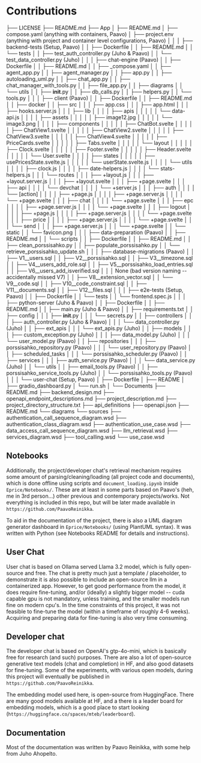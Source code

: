 # Contributions



├── LICENSE
├── README.md
├── App
│   ├── README.md
│   ├── compose.yaml (anything with containers, Paavo)
│   ├── project.env (anything with project and container level configurations, Paavo)
│   │
│   ├── backend-tests (Setup, Paavo)
│   │   ├── Dockerfile
│   │   ├── README.md
│   │   └── tests
│   │       ├── test_auth_controller.py (Juho & Paavo)
│   │       └── test_data_controller.py (Juho)
│   │
│   ├── chat-engine (Paavo)
│   │   ├── Dockerfile
│   │   ├── README.md
│   │   ├── _compose.yaml
│   │   ├── agent_app.py
│   │   ├── agent_manager.py
│   │   ├── app.py
│   │   ├── autoloading_uml.py
│   │   ├── chat_app.py
│   │   ├── chat_manager_with_tools.py
│   │   ├── file_app.py
│   │   ├── diagrams
│   │   └── utils
│   │       ├── __init__.py
│   │       ├── db_calls.py
│   │       ├── helpers.py
│   │       └── tools.py
│   │
│   ├── client (Paavo)
│   │   ├── Dockerfile
│   │   ├── README.md
│   │   ├── docker
│   │   ├── src
│   │   │   ├── app.css
│   │   │   ├── app.html
│   │   │   ├── hooks.server.js
│   │   │   ├── lib
│   │   │   │   ├── apis
│   │   │   │   │   └── data-api.js
│   │   │   │   ├── assets
│   │   │   │   │   ├── image12.jpg
│   │   │   │   │   └── image3.png
│   │   │   │   ├── components
│   │   │   │   │   ├── ChatBot.svelte
│   │   │   │   │   ├── ChatView1.svelte
│   │   │   │   │   ├── ChatView2.svelte
│   │   │   │   │   ├── ChatView3.svelte
│   │   │   │   │   ├── ChatView4.svelte
│   │   │   │   │   ├── PriceCards.svelte
│   │   │   │   │   ├── Tabs.svelte
│   │   │   │   │   └── layout
│   │   │   │   │       ├── Clock.svelte
│   │   │   │   │       ├── Footer.svelte
│   │   │   │   │       ├── Header.svelte
│   │   │   │   │       └── User.svelte
│   │   │   │   ├── states
│   │   │   │   │   ├── usePricesState.svelte.js
│   │   │   │   │   └── userState.svelte.js
│   │   │   │   └── utils
│   │   │   │       ├── clock.js
│   │   │   │       ├── date-helpers.js
│   │   │   │       └── stats-helpers.js
│   │   │   └── routes
│   │   │       ├── +layout.js
│   │   │       ├── +layout.server.js
│   │   │       ├── +layout.svelte
│   │   │       ├── +page.svelte
│   │   │       ├── api
│   │   │       │   └── devchat
│   │   │       │       └── +server.js
│   │   │       ├── auth
│   │   │       │   └── [action]
│   │   │       │       ├── +page.js
│   │   │       │       ├── +page.server.js
│   │   │       │       └── +page.svelte
│   │   │       ├── chat
│   │   │       │   └── +page.svelte
│   │   │       ├── epc
│   │   │       │   ├── +page.server.js
│   │   │       │   └── +page.svelte
│   │   │       ├── logout
│   │   │       │   ├── +page.js
│   │   │       │   ├── +page.server.js
│   │   │       │   └── +page.svelte
│   │   │       ├── price
│   │   │       │   ├── +page.server.js
│   │   │       │   └── +page.svelte
│   │   │       └── send
│   │   │           ├── +page.server.js
│   │   │           └── +page.svelte
│   │   └── static
│   │       └── favicon.png
│   │
│   ├── data-preparation (Paavo)
│   │   ├── README.md
│   │   └── scripts
│   │       ├── Dockerfile
│   │       ├── README.md
│   │       ├── clean_porssisahko.py
│   │       ├── populate_porssisahko.py
│   │       └── retrieve_porssisahko_update.sh
│   │
│   ├── database-migrations (Paavo)
│   │   ├── V1__users.sql
│   │   ├── V2__porssisahko.sql
│   │   ├── V3__timezone.sql
│   │   ├── V4__users_add_role.sql
│   │   ├── V5__porssisahko_load_entries.sql
│   │   ├── V6__users_add_isverified.sql
│   │   │   None (bad version naming -- accidentally missed V7)
│   │   ├── V8__extension_vector.sql
│   │   └── V9__code.sql
│   │   ├── V10__code_constraint.sql
│   │   ├── V11__documents.sql
│   │   ├── V12__files.sql
│   │
│   ├── e2e-tests (Setup, Paavo)
│   │   ├── Dockerfile
│   │   └── tests
│   │       └── frontend.spec.js
│   │
│   ├── python-server (Juho & Paavo)
│   │   ├── Dockerfile
│   │   ├── README.md
│   │   ├── main.py (Juho & Paavo)
│   │   ├── requirements.txt
│   │   ├── config
│   │   │   ├── __init__.py
│   │   │   └── secrets.py
│   │   ├── controllers
│   │   │   ├── auth_controller.py (Juho & Paavo)
│   │   │   └── data_controller.py (Juho)
│   │   ├── ext_apis
│   │   │   └── ext_apis.py (Juho)
│   │   ├── models
│   │   │   ├── custom_exception.py (Juho)
│   │   │   ├── data_model.py (Juho)
│   │   │   └── user_model.py (Paavo)
│   │   ├── repositories
│   │   │   ├── porssisahko_repository.py (Paavo)
│   │   │   └── user_repository.py (Paavo)
│   │   ├── scheduled_tasks
│   │   │   └── porssisahko_scheduler.py (Paavo)
│   │   ├── services
│   │   │   ├── auth_service.py (Paavo)
│   │   │   └── data_service.py (Juho)
│   │   └── utils
│   │       ├── email_tools.py (Paavo)
│   │       ├── porssisahko_service_tools.py (Juho)
│   │       └── porssisahko_tools.py (Paavo)
│   │
│   └── user-chat (Setup, Paavo)
│       ├── Dockerfile
│       ├── README
│       ├── gradio_dashboard.py
│       └── run.sh
│
└── Documents
    ├── README.md
    ├── backend_design.md
    ├── openapi_endpoint_descriptions.md
    ├── project_description.md
    ├── project_directory_structure.txt
    ├── api_definitions
        ├── openapi.json
        ├── README.md
    └── diagrams
        └── sources
            ├── authentication_call_sequence_diagram.wsd
            ├── authentication_class_diagram.wsd
            ├── authentication_use_case.wsd
            ├── data_access_call_sequence_diagram.wsd
            ├── llm_retrieval.wsd
            ├── services_diagram.wsd
            ├── tool_calling.wsd
            └── use_case.wsd


## Notebooks

Additionally, the project/developer chat's retrieval mechanism requires some amount of parsing/cleaning/loading (all project code and documents), which is done offline using scripts and `document_loading.ipynb` inside `Eprice/Notebooks/`. These are at least in some parts based on Paavo's (heh, me in 3rd person...) other previous and contemporary projects/works. Not everything is included in this repo, but will be later made available in `https://github.com/PaavoReinikka`. 

To aid in the documentation of the project, there is also a UML diagram generator dashboard in `Eprice/Notebooks/` (using PlantUML syntax). It was written with Python (see Notebooks README for details and instructions).

## User Chat

User chat is based on Ollama served Llama 3.2 model, which is fully open-source and free. The chat is pretty much just a template / placeholder, to demonstrate it is also possible to include an open-source llm in a containerized app. However, to get good performance from the model, it does require fine-tuning, and/or (ideally) a slightly bigger model -- cuda capable gpu is not mandatory, unless training, and the smaller models run fine on modern cpu's. In the time constraints of this project, it was not feasible to fine-tune the model (within a timeframe of roughly 4-6 weeks). Acquiring and preparing data for fine-tuning is also very time consuming.

## Developer chat

The developer chat is based on OpenAI's gtp-4o-mini, which is basically free for research (and such) purposes. There are also a lot of open-source generative text models (chat and completion) in HF, and also good datasets for fine-tuning. Some of the experiments, with various open models, during this project will eventually be published in `https://github.com/PaavoReinikka`.

The embedding model used here, is open-source from HuggingFace. There are many good models available at HF, and a there is a leader board for embedding models, which is a good place to start looking (`https://huggingface.co/spaces/mteb/leaderboard`).

## Documentation

Most of the documentation was written by Paavo Reinikka, with some help from Juho Ahopelto.


